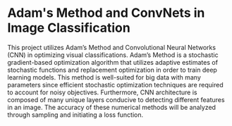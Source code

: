 # Adam's Method and ConvNets in Image Classification

This project utilizes Adam’s Method and Convolutional Neural Networks (CNN)
in optimizing visual classifications. Adam’s Method is a stochastic gradient-based optimization
algorithm that utilizes adaptive estimates of stochastic functions and replacement optimization
in order to train deep learning models. This method is well-suited for big data with many
parameters since efficient stochastic optimization techniques are required to account for noisy
objectives. Furthermore, CNN architecture is composed of many unique layers conducive to
detecting different features in an image. The accuracy of these numerical methods will be
analyzed through sampling and initiating a loss function.
